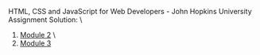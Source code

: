 HTML, CSS and JavaScript for Web Developers - John Hopkins University \
Assignment Solution: \
1. [Module 2](https://prabhugayatri.github.io/htmlcssjs/module2/) \
2. [Module 3](https://prabhugayatri.github.io/htmlcssjs/module3/) 
